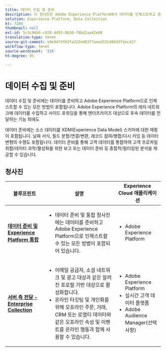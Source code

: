 ```yaml
---
title: 데이터 수집 및 준비
description: 이 청사진은 Adobe Experience Platform에서 데이터를 인제스트하고 준비할 수 있는 모든 방법을 보여줍니다.
solution: Experience Platform, Data Collection
kt: 7204
thumbnail: null
exl-id: 5c3c94b6-c928-4d93-8b38-f8bd2aad2e68
translation-type: tm+mt
source-git-commit: e9e8473f62fa222e483f7aeed33148433f1ec427
workflow-type: tm+mt
source-wordcount: '216'
ht-degree: 0%

---
```


# 데이터 수집 및 준비

데이터 수집 및 준비에는 데이터를 준비하고 Adobe Experience Platform으로 인제스트할 수 있는 모든 방법이 포함됩니다. Adobe Experience Platform의 에지 네트워크에 데이터를 수집하고 사이드 포워딩을 통해 엔터프라이즈 대상으로 후속 데이터를 전달하는 기능 외에도

데이터 준비에는 소스 데이터를 XDM(Experience Data Model) 스키마에 대한 매핑이 포함됩니다. 날짜 서식, 필드 분할/연결/변환, 레코드 참여/병합/다시 키잉 등 데이터 변형의 수행도 포함됩니다. 데이터 준비를 통해 고객 데이터를 통합하여 고객 프로파일 취합/데이터 과학/활성화를 위한 보고 또는 데이터 준비 등 종합적/필터링된 분석을 제공할 수 있습니다.

## 청사진

| 블루프린트 | 설명 | Experience Cloud 애플리케이션 |
|---|---|---|
| **[데이터 준비 및 Experience Platform 통합](ingestion.md)** | <ul><li>데이터 준비 및 통합 청사진에는 데이터를 준비하고 Adobe Experience Platform으로 인제스트할 수 있는 모든 방법이 포함되어 있습니다.</ul></li> | <ul><li> Adobe Experience Platform </ul></li> |
| **[서버 측 전달 - Enterprise Collection](server-side-collection.md)** | <ul><li>이메일 공급자, 소셜 네트워크 및 광고 대상과 같은 알려진 프로필 기반 대상으로 활성화합니다. </li><li>온라인 타깃팅 및 개인화를 위해 오프라인 주문, 거래, CRM 또는 로열티 데이터와 같은 오프라인 속성 및 이벤트를 온라인 행동과 함께 사용할 수 있습니다.</li></ul> | <ul><li>Adobe Experience Platform</li><li> 실시간 고객 데이터 플랫폼</li><li>Adobe Audience Manager(선택 사항)</li></ul> |

